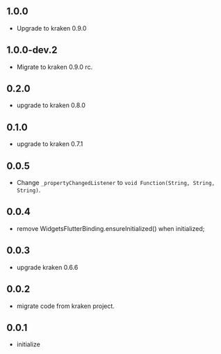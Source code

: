 ## 1.0.0

* Upgrade to kraken 0.9.0

## 1.0.0-dev.2

* Migrate to kraken 0.9.0 rc. 
## 0.2.0

* upgrade to kraken 0.8.0

## 0.1.0

* upgrade to kraken 0.7.1

## 0.0.5

* Change `_propertyChangedListener` to `void Function(String, String, String)`.

## 0.0.4

* remove WidgetsFlutterBinding.ensureInitialized() when initialized;

## 0.0.3

* upgrade kraken 0.6.6

## 0.0.2

* migrate code from kraken project.

## 0.0.1

* initialize
